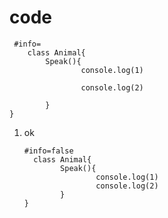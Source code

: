 # code

```
 #info=
	class Animal{
		Speak(){
				console.log(1)

				console.log(2)

		}
}
```

1. ok

    ```
    #info=false
      class Animal{
    		Speak(){
    				console.log(1)
    				console.log(2)
    		}
    }
    ```